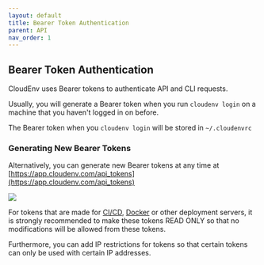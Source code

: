 ```yaml
---
layout: default
title: Bearer Token Authentication
parent: API
nav_order: 1
---
```


## Bearer Token Authentication

CloudEnv uses Bearer tokens to authenticate API and CLI requests.

Usually, you will generate a Bearer token when you run `cloudenv login` on a machine that you haven't logged in on before.

The Bearer token when you `cloudenv login` will be stored in `~/.cloudenvrc`

### Generating New Bearer Tokens

Alternatively, you can generate new Bearer tokens at any time at [https://app.cloudenv.com/api_tokens](https://app.cloudenv.com/api_tokens)

![](https://p30.f1.n0.cdn.getcloudapp.com/items/xQunA60B/3fb77845-0762-4970-a2db-94990e3d0f26.jpg?v=2e8ae04f4eb19101c9d5196f61cf1b07)

For tokens that are made for [CI/CD](/pages/tutorials/ci-cd.html), [Docker](/pages/tutorials/docker.html) or other deployment servers, it is strongly recommended to make these tokens READ ONLY so that no modifications will be allowed from these tokens.

Furthermore, you can add IP restrictions for tokens so that certain tokens can only be used with certain IP addresses.
